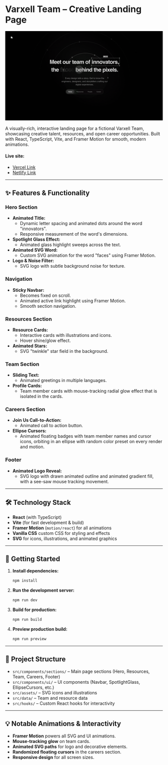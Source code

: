 # Varxell Team – Creative Landing Page

![Landing Page Screenshot](public/screenshot.png)

A visually-rich, interactive landing page for a fictional Varxell Team, showcasing creative talent, resources, and open career opportunities. Built with React, TypeScript, Vite, and Framer Motion for smooth, modern animations.

#### Live site:

- [Vercel Link](https://varxell-team.vercel.app/)
- [Netlify Link](https://varxell.netlify.app/)

---

## ✨ Features & Functionality

### Hero Section

- **Animated Title:**
  - Dynamic letter spacing and animated dots around the word "innovators".
  - Responsive measurement of the word's dimensions.
- **Spotlight Glass Effect:**
  - Animated glass highlight sweeps across the text.
- **Animated SVG Word:**
  - Custom SVG animation for the word "faces" using Framer Motion.
- **Logo & Noise Filter:**
  - SVG logo with subtle background noise for texture.

### Navigation

- **Sticky Navbar:**
  - Becomes fixed on scroll.
  - Animated active link highlight using Framer Motion.
  - Smooth section navigation.

### Resources Section

- **Resource Cards:**
  - Interactive cards with illustrations and icons.
  - Hover shine/glow effect.
- **Animated Stars:**
  - SVG "twinkle" star field in the background.

### Team Section

- **Sliding Text:**
  - Animated greetings in multiple languages.
- **Profile Cards:**
  - Team member cards with mouse-tracking radial glow effect that is isolated in the cards.

### Careers Section

- **Join Us Call-to-Action:**
  - Animated call to action button.
- **Ellipse Cursors:**
  - Animated floating badges with team member names and cursor icons, orbiting in an ellipse with random color preset on every render and motion.

### Footer

- **Animated Logo Reveal:**
  - SVG logo with drawn animated outline and animated gradient fill, with a see-saw mouse tracking movement.

---

## 🛠️ Technology Stack

- **React** (with TypeScript)
- **Vite** (for fast development & build)
- **Framer Motion** (`motion/react`) for all animations
- **Vanilla CSS** custom CSS for styling and effects
- **SVG** for icons, illustrations, and animated graphics

---

## 🚀 Getting Started

1. **Install dependencies:**

   ```sh
   npm install
   ```

2. **Run the development server:**

   ```sh
   npm run dev
   ```

3. **Build for production:**

   ```sh
   npm run build
   ```

4. **Preview production build:**
   ```sh
   npm run preview
   ```

---

## 📁 Project Structure

- `src/components/sections/` – Main page sections (Hero, Resources, Team, Careers, Footer)
- `src/components/ui/` – UI components (Navbar, SpotlightGlass, EllipseCursors, etc.)
- `src/assets/` – SVG icons and illustrations
- `src/data/` – Team and resource data
- `src/hooks/` – Custom React hooks for interactivity

---

## 💡 Notable Animations & Interactivity

- **Framer Motion** powers all SVG and UI animations.
- **Mouse-tracking glow** on team cards.
- **Animated SVG paths** for logo and decorative elements.
- **Randomized floating cursors** in the careers section.
- **Responsive design** for all screen sizes.
